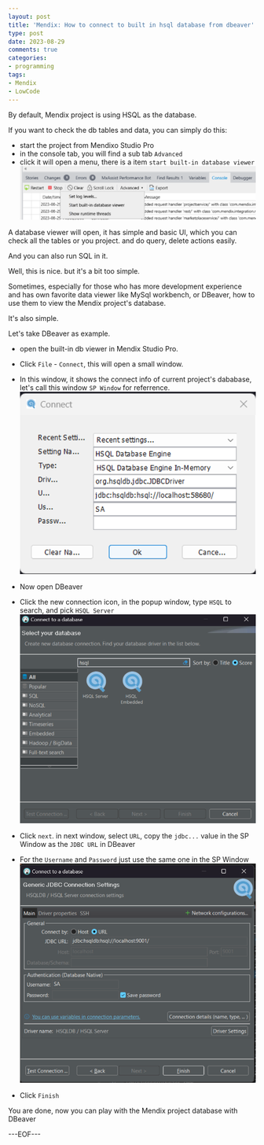 ```yaml
---
layout: post
title: 'Mendix: How to connect to built in hsql database from dbeaver'
type: post
date: 2023-08-29
comments: true
categories:
- programming
tags:
- Mendix
- LowCode
---
```


By default, Mendix project is using HSQL as the database. 

If you want to check the db tables and data, you can simply do this:

- start the project from Mendixo Studio Pro
- in the console tab, you will find a sub tab `Advanced`
- click it will open a menu, there is a item `start built-in database viewer`<img src="../img/image.png" alt="Open databaseviewer" width="550px">

A database viewer will open, it has simple and basic UI, which you can check all the tables or you project. and do query, delete actions easily.

And you can also run SQL in it.

Well, this is nice. but it's a bit too simple. 

Sometimes, especially for those who has more development experience and has own favorite data viewer like MySql workbench, or DBeaver, how to use them to view the Mendix project's database.

It's also simple.

Let's take DBeaver as example.

- open the built-in db viewer in Mendix Studio Pro.

- Click `File` - `Connect`, this will open a small window. 

- In this window, it shows the connect info of current project's dababase, let's call this window `SP Window` for referrence. <img src="../img/image-2.png" alt="db connection info" width="550px">

- Now open DBeaver

- Click the new connection icon, in the popup window, type `HSQL` to search, and pick `HSQL Server`<img src="../img/image-1.png" alt="Dbeaver" width="550px">

- Click `next`. in next window, select `URL`, copy the `jdbc...` value in the SP Window as the `JDBC URL` in DBeaver

- For the `Username` and `Password` just use the same one in the SP Window<img src="../img/image-3.png" alt="modal_button_close_page" width="550px">

- Click `Finish`

You are done, now you can play with the Mendix project database with DBeaver


---EOF---